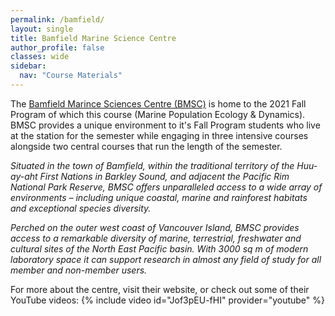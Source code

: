 ```yaml
---
permalink: /bamfield/
layout: single
title: Bamfield Marine Science Centre
author_profile: false
classes: wide
sidebar:
  nav: "Course Materials"
---
```


The [Bamfield Marince Sciences Centre (BMSC)](https://www.bamfieldmsc.com/) is home to the 2021 Fall Program of which this course (Marine Population Ecology & Dynamics). BMSC provides a unique environment to it's Fall Program students who live at the station for the semester while engaging in three intensive courses alongside two central courses that run the length of the semester.  

*Situated in the town of Bamfield, within the traditional territory of the Huu-ay-aht First Nations in Barkley Sound, and adjacent the Pacific Rim National Park Reserve, BMSC offers unparalleled access to a wide array of environments – including unique coastal, marine and rainforest habitats and exceptional species diversity.*

*Perched on the outer west coast of Vancouver Island, BMSC provides access to a remarkable diversity of marine, terrestrial, freshwater and cultural sites of the North East Pacific basin. With 3000 sq m of modern laboratory space it can support research in almost any field of study for all member and non-member users.*

For more about the centre, visit their website, or check out some of their YouTube videos: 
{% include video id="Jof3pEU-fHI" provider="youtube" %}